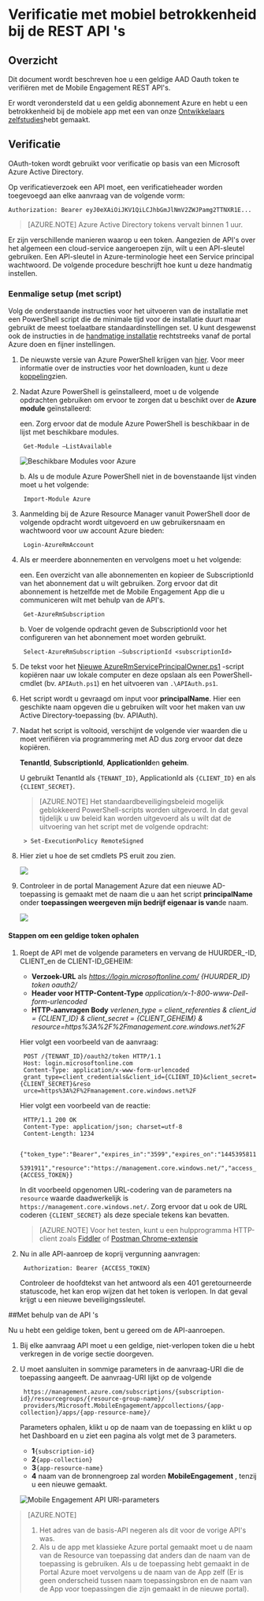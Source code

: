 <properties 
    pageTitle="Verificatie met mobiel betrokkenheid bij de REST API 's"
    description="Beschrijving van verificatie met Azure Mobile Engagement REST API 's" 
    services="mobile-engagement" 
    documentationCenter="mobile" 
    authors="piyushjo"
    manager="erikre"
    editor=""/>

<tags
    ms.service="mobile-engagement"
    ms.devlang="na"
    ms.topic="article"
    ms.tgt_pltfrm="mobile-multiple"
    ms.workload="mobile" 
    ms.date="10/05/2016"
    ms.author="wesmc;ricksal"/>

# <a name="authenticate-with-mobile-engagement-rest-apis"></a>Verificatie met mobiel betrokkenheid bij de REST API 's

## <a name="overview"></a>Overzicht

Dit document wordt beschreven hoe u een geldige AAD Oauth token te verifiëren met de Mobile Engagement REST API's. 

Er wordt verondersteld dat u een geldig abonnement Azure en hebt u een betrokkenheid bij de mobiele app met een van onze [Ontwikkelaars zelfstudies](mobile-engagement-windows-store-dotnet-get-started.md)hebt gemaakt.

## <a name="authentication"></a>Verificatie

OAuth-token wordt gebruikt voor verificatie op basis van een Microsoft Azure Active Directory. 

Op verificatieverzoek een API moet, een verificatieheader worden toegevoegd aan elke aanvraag van de volgende vorm:

    Authorization: Bearer eyJ0eXAiOiJKV1QiLCJhbGmJlNmV2ZWJPamg2TTNXR1E...

>[AZURE.NOTE] Azure Active Directory tokens vervalt binnen 1 uur.

Er zijn verschillende manieren waarop u een token. Aangezien de API's over het algemeen een cloud-service aangeroepen zijn, wilt u een API-sleutel gebruiken. Een API-sleutel in Azure-terminologie heet een Service principal wachtwoord. De volgende procedure beschrijft hoe kunt u deze handmatig instellen.

### <a name="one-time-setup-using-script"></a>Eenmalige setup (met script)

Volg de onderstaande instructies voor het uitvoeren van de installatie met een PowerShell script die de minimale tijd voor de installatie duurt maar gebruikt de meest toelaatbare standaardinstellingen set. U kunt desgewenst ook de instructies in de [handmatige installatie](mobile-engagement-api-authentication-manual.md) rechtstreeks vanaf de portal Azure doen en fijner instellingen. 

1. De nieuwste versie van Azure PowerShell krijgen van [hier](http://aka.ms/webpi-azps). Voor meer informatie over de instructies voor het downloaden, kunt u deze [koppeling](../powershell-install-configure.md)zien.  

2. Nadat Azure PowerShell is geïnstalleerd, moet u de volgende opdrachten gebruiken om ervoor te zorgen dat u beschikt over de **Azure module** geïnstalleerd:

    een. Zorg ervoor dat de module Azure PowerShell is beschikbaar in de lijst met beschikbare modules. 
    
        Get-Module –ListAvailable 

    ![Beschikbare Modules voor Azure][1]
        
    b. Als u de module Azure PowerShell niet in de bovenstaande lijst vinden moet u het volgende:
        
        Import-Module Azure 
        
3. Aanmelding bij de Azure Resource Manager vanuit PowerShell door de volgende opdracht wordt uitgevoerd en uw gebruikersnaam en wachtwoord voor uw account Azure bieden: 
        
        Login-AzureRmAccount

4. Als er meerdere abonnementen en vervolgens moet u het volgende:

    een. Een overzicht van alle abonnementen en kopieer de SubscriptionId van het abonnement dat u wilt gebruiken. Zorg ervoor dat dit abonnement is hetzelfde met de Mobile Engagement App die u communiceren wilt met behulp van de API's. 

        Get-AzureRmSubscription

    b. Voer de volgende opdracht geven de SubscriptionId voor het configureren van het abonnement moet worden gebruikt.

        Select-AzureRmSubscription –SubscriptionId <subscriptionId>

5. De tekst voor het [Nieuwe AzureRmServicePrincipalOwner.ps1](https://raw.githubusercontent.com/matt-gibbs/azbits/master/src/New-AzureRmServicePrincipalOwner.ps1) -script kopiëren naar uw lokale computer en deze opslaan als een PowerShell-cmdlet (bv. `APIAuth.ps1`) en het uitvoeren van `.\APIAuth.ps1`. 
    
6. Het script wordt u gevraagd om input voor **principalName**. Hier een geschikte naam opgeven die u gebruiken wilt voor het maken van uw Active Directory-toepassing (bv. APIAuth). 

7. Nadat het script is voltooid, verschijnt de volgende vier waarden die u moet verifiëren via programmering met AD dus zorg ervoor dat deze kopiëren. 
        
    **TenantId**, **SubscriptionId**, **ApplicationId**en **geheim**.

    U gebruikt TenantId als `{TENANT_ID}`, ApplicationId als `{CLIENT_ID}` en als `{CLIENT_SECRET}`.

    > [AZURE.NOTE] Het standaardbeveiligingsbeleid mogelijk geblokkeerd PowerShell-scripts worden uitgevoerd. In dat geval tijdelijk u uw beleid kan worden uitgevoerd als u wilt dat de uitvoering van het script met de volgende opdracht:

        > Set-ExecutionPolicy RemoteSigned

8. Hier ziet u hoe de set cmdlets PS eruit zou zien. 

    ![][3]

9. Controleer in de portal Management Azure dat een nieuwe AD-toepassing is gemaakt met de naam die u aan het script **principalName** onder **toepassingen weergeven mijn bedrijf eigenaar is van**de naam.

    ![][4]

#### <a name="steps-to-get-a-valid-token"></a>Stappen om een geldige token ophalen

1. Roept de API met de volgende parameters en vervang de HUURDER\_-ID, CLIENT\_en de CLIENT-ID\_GEHEIM:

    - **Verzoek-URL** als *https://login.microsoftonline.com/ {HUURDER\_ID} token oauth2/*
    - **Header voor HTTP-Content-Type** *application/x-1-800-www-Dell-form-urlencoded*
    - **HTTP-aanvragen Body** *verlenen\_type = client\_referenties & client_id = {CLIENT\_ID} & client_secret = {CLIENT\_GEHEIM} & resource=https%3A%2F%2Fmanagement.core.windows.net%2F*

    Hier volgt een voorbeeld van de aanvraag:

        POST /{TENANT_ID}/oauth2/token HTTP/1.1
        Host: login.microsoftonline.com
        Content-Type: application/x-www-form-urlencoded
        grant_type=client_credentials&client_id={CLIENT_ID}&client_secret={CLIENT_SECRET}&reso
        urce=https%3A%2F%2Fmanagement.core.windows.net%2F

    Hier volgt een voorbeeld van de reactie:

        HTTP/1.1 200 OK
        Content-Type: application/json; charset=utf-8
        Content-Length: 1234
    
        {"token_type":"Bearer","expires_in":"3599","expires_on":"1445395811","not_before":"144
        5391911","resource":"https://management.core.windows.net/","access_token":{ACCESS_TOKEN}}

    In dit voorbeeld opgenomen URL-codering van de parameters na `resource` waarde daadwerkelijk is `https://management.core.windows.net/`. Zorg ervoor dat u ook de URL coderen `{CLIENT_SECRET}` als deze speciale tekens kan bevatten.

    > [AZURE.NOTE] Voor het testen, kunt u een hulpprogramma HTTP-client zoals [Fiddler](http://www.telerik.com/fiddler) of [Postman Chrome-extensie](https://chrome.google.com/webstore/detail/postman/fhbjgbiflinjbdggehcddcbncdddomop) 

2. Nu in alle API-aanroep de koprij vergunning aanvragen:

        Authorization: Bearer {ACCESS_TOKEN}

    Controleer de hoofdtekst van het antwoord als een 401 geretourneerde statuscode, het kan erop wijzen dat het token is verlopen. In dat geval krijgt u een nieuwe beveiligingssleutel.

##<a name="using-the-apis"></a>Met behulp van de API 's

Nu u hebt een geldige token, bent u gereed om de API-aanroepen.

1. Bij elke aanvraag API moet u een geldige, niet-verlopen token die u hebt verkregen in de vorige sectie doorgeven.

2. U moet aansluiten in sommige parameters in de aanvraag-URI die de toepassing aangeeft. De aanvraag-URI lijkt op de volgende

        https://management.azure.com/subscriptions/{subscription-id}/resourcegroups/{resource-group-name}/
        providers/Microsoft.MobileEngagement/appcollections/{app-collection}/apps/{app-resource-name}/

    Parameters ophalen, klikt u op de naam van de toepassing en klikt u op het Dashboard en u ziet een pagina als volgt met de 3 parameters.

    - **1**`{subscription-id}`
    - **2**`{app-collection}`
    - **3**`{app-resource-name}`
    - **4** naam van de bronnengroep zal worden **MobileEngagement** , tenzij u een nieuwe gemaakt. 

    ![Mobile Engagement API URI-parameters][2]

>[AZURE.NOTE] <br/>
>1. Het adres van de basis-API negeren als dit voor de vorige API's was.<br/>
>2. Als u de app met klassieke Azure portal gemaakt moet u de naam van de Resource van toepassing dat anders dan de naam van de toepassing is gebruiken. Als u de toepassing hebt gemaakt in de Portal Azure moet vervolgens u de naam van de App zelf (Er is geen onderscheid tussen naam toepassingsbron en de naam van de App voor toepassingen die zijn gemaakt in de nieuwe portal).  

<!-- Images -->
[1]: ./media/mobile-engagement-api-authentication/azure-module.png
[2]: ./media/mobile-engagement-api-authentication/mobile-engagement-api-uri-params.png
[3]: ./media/mobile-engagement-api-authentication/ps-cmdlets.png
[4]: ./media/mobile-engagement-api-authentication/ad-app-creation.png



